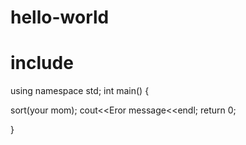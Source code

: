 # hello-world
# include <iostream>
  using namespace std;
  int main()
  { 
 
 sort(your mom);
 cout<<Eror message<<endl;
 return 0;
 
 
 }
 
